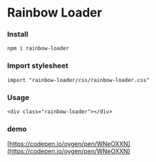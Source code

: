 # Rainbow Loader

### Install

`npm i rainbow-loader`

### Import stylesheet

`import "rainbow-loader/css/rainbow-loader.css"`

### Usage

`<div class="rainbow-loader"></div>`

### demo

[https://codepen.io/oygen/pen/WNeOXXN](https://codepen.io/oygen/pen/WNeOXXN)
